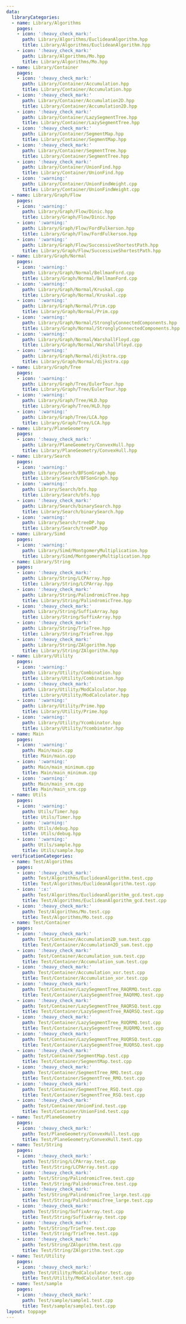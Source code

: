 ```yaml
---
data:
  libraryCategories:
  - name: Library/Algorithms
    pages:
    - icon: ':heavy_check_mark:'
      path: Library/Algorithms/EuclideanAlgorithm.hpp
      title: Library/Algorithms/EuclideanAlgorithm.hpp
    - icon: ':heavy_check_mark:'
      path: Library/Algorithms/Mo.hpp
      title: Library/Algorithms/Mo.hpp
  - name: Library/Container
    pages:
    - icon: ':heavy_check_mark:'
      path: Library/Container/Accumulation.hpp
      title: Library/Container/Accumulation.hpp
    - icon: ':heavy_check_mark:'
      path: Library/Container/Accumulation2D.hpp
      title: Library/Container/Accumulation2D.hpp
    - icon: ':heavy_check_mark:'
      path: Library/Container/LazySegmentTree.hpp
      title: Library/Container/LazySegmentTree.hpp
    - icon: ':heavy_check_mark:'
      path: Library/Container/SegmentMap.hpp
      title: Library/Container/SegmentMap.hpp
    - icon: ':heavy_check_mark:'
      path: Library/Container/SegmentTree.hpp
      title: Library/Container/SegmentTree.hpp
    - icon: ':heavy_check_mark:'
      path: Library/Container/UnionFind.hpp
      title: Library/Container/UnionFind.hpp
    - icon: ':warning:'
      path: Library/Container/UnionFindWeight.cpp
      title: Library/Container/UnionFindWeight.cpp
  - name: Library/Graph/Flow
    pages:
    - icon: ':warning:'
      path: Library/Graph/Flow/Dinic.hpp
      title: Library/Graph/Flow/Dinic.hpp
    - icon: ':warning:'
      path: Library/Graph/Flow/FordFulkerson.hpp
      title: Library/Graph/Flow/FordFulkerson.hpp
    - icon: ':warning:'
      path: Library/Graph/Flow/SuccessiveShortestPath.hpp
      title: Library/Graph/Flow/SuccessiveShortestPath.hpp
  - name: Library/Graph/Normal
    pages:
    - icon: ':warning:'
      path: Library/Graph/Normal/BellmanFord.cpp
      title: Library/Graph/Normal/BellmanFord.cpp
    - icon: ':warning:'
      path: Library/Graph/Normal/Kruskal.cpp
      title: Library/Graph/Normal/Kruskal.cpp
    - icon: ':warning:'
      path: Library/Graph/Normal/Prim.cpp
      title: Library/Graph/Normal/Prim.cpp
    - icon: ':warning:'
      path: Library/Graph/Normal/StronglyConnectedComponents.hpp
      title: Library/Graph/Normal/StronglyConnectedComponents.hpp
    - icon: ':warning:'
      path: Library/Graph/Normal/WarshallFloyd.cpp
      title: Library/Graph/Normal/WarshallFloyd.cpp
    - icon: ':warning:'
      path: Library/Graph/Normal/dijkstra.cpp
      title: Library/Graph/Normal/dijkstra.cpp
  - name: Library/Graph/Tree
    pages:
    - icon: ':warning:'
      path: Library/Graph/Tree/EulerTour.hpp
      title: Library/Graph/Tree/EulerTour.hpp
    - icon: ':warning:'
      path: Library/Graph/Tree/HLD.hpp
      title: Library/Graph/Tree/HLD.hpp
    - icon: ':warning:'
      path: Library/Graph/Tree/LCA.hpp
      title: Library/Graph/Tree/LCA.hpp
  - name: Library/PlaneGeometry
    pages:
    - icon: ':heavy_check_mark:'
      path: Library/PlaneGeometry/ConvexHull.hpp
      title: Library/PlaneGeometry/ConvexHull.hpp
  - name: Library/Search
    pages:
    - icon: ':warning:'
      path: Library/Search/BFSonGraph.hpp
      title: Library/Search/BFSonGraph.hpp
    - icon: ':warning:'
      path: Library/Search/bfs.hpp
      title: Library/Search/bfs.hpp
    - icon: ':heavy_check_mark:'
      path: Library/Search/binarySearch.hpp
      title: Library/Search/binarySearch.hpp
    - icon: ':warning:'
      path: Library/Search/treeDP.hpp
      title: Library/Search/treeDP.hpp
  - name: Library/Simd
    pages:
    - icon: ':warning:'
      path: Library/Simd/MontgomeryMultiplication.hpp
      title: Library/Simd/MontgomeryMultiplication.hpp
  - name: Library/String
    pages:
    - icon: ':heavy_check_mark:'
      path: Library/String/LCPArray.hpp
      title: Library/String/LCPArray.hpp
    - icon: ':heavy_check_mark:'
      path: Library/String/PalindromicTree.hpp
      title: Library/String/PalindromicTree.hpp
    - icon: ':heavy_check_mark:'
      path: Library/String/SuffixArray.hpp
      title: Library/String/SuffixArray.hpp
    - icon: ':heavy_check_mark:'
      path: Library/String/TrieTree.hpp
      title: Library/String/TrieTree.hpp
    - icon: ':heavy_check_mark:'
      path: Library/String/ZAlgorithm.hpp
      title: Library/String/ZAlgorithm.hpp
  - name: Library/Utility
    pages:
    - icon: ':warning:'
      path: Library/Utility/Combination.hpp
      title: Library/Utility/Combination.hpp
    - icon: ':heavy_check_mark:'
      path: Library/Utility/ModCalculator.hpp
      title: Library/Utility/ModCalculator.hpp
    - icon: ':warning:'
      path: Library/Utility/Prime.hpp
      title: Library/Utility/Prime.hpp
    - icon: ':warning:'
      path: Library/Utility/Ycombinator.hpp
      title: Library/Utility/Ycombinator.hpp
  - name: Main
    pages:
    - icon: ':warning:'
      path: Main/main.cpp
      title: Main/main.cpp
    - icon: ':warning:'
      path: Main/main_minimum.cpp
      title: Main/main_minimum.cpp
    - icon: ':warning:'
      path: Main/main_srm.cpp
      title: Main/main_srm.cpp
  - name: Utils
    pages:
    - icon: ':warning:'
      path: Utils/Timer.hpp
      title: Utils/Timer.hpp
    - icon: ':warning:'
      path: Utils/debug.hpp
      title: Utils/debug.hpp
    - icon: ':warning:'
      path: Utils/sample.hpp
      title: Utils/sample.hpp
  verificationCategories:
  - name: Test/Algorithms
    pages:
    - icon: ':heavy_check_mark:'
      path: Test/Algorithms/EuclideanAlgorithm.test.cpp
      title: Test/Algorithms/EuclideanAlgorithm.test.cpp
    - icon: ':x:'
      path: Test/Algorithms/EuclideanAlgorithm_gcd.test.cpp
      title: Test/Algorithms/EuclideanAlgorithm_gcd.test.cpp
    - icon: ':heavy_check_mark:'
      path: Test/Algorithms/Mo.test.cpp
      title: Test/Algorithms/Mo.test.cpp
  - name: Test/Container
    pages:
    - icon: ':heavy_check_mark:'
      path: Test/Container/Accumulation2D_sum.test.cpp
      title: Test/Container/Accumulation2D_sum.test.cpp
    - icon: ':heavy_check_mark:'
      path: Test/Container/Accumulation_sum.test.cpp
      title: Test/Container/Accumulation_sum.test.cpp
    - icon: ':heavy_check_mark:'
      path: Test/Container/Accumulation_xor.test.cpp
      title: Test/Container/Accumulation_xor.test.cpp
    - icon: ':heavy_check_mark:'
      path: Test/Container/LazySegmentTree_RAQRMQ.test.cpp
      title: Test/Container/LazySegmentTree_RAQRMQ.test.cpp
    - icon: ':heavy_check_mark:'
      path: Test/Container/LazySegmentTree_RAQRSQ.test.cpp
      title: Test/Container/LazySegmentTree_RAQRSQ.test.cpp
    - icon: ':heavy_check_mark:'
      path: Test/Container/LazySegmentTree_RUQRMQ.test.cpp
      title: Test/Container/LazySegmentTree_RUQRMQ.test.cpp
    - icon: ':heavy_check_mark:'
      path: Test/Container/LazySegmentTree_RUQRSQ.test.cpp
      title: Test/Container/LazySegmentTree_RUQRSQ.test.cpp
    - icon: ':heavy_check_mark:'
      path: Test/Container/SegmentMap.test.cpp
      title: Test/Container/SegmentMap.test.cpp
    - icon: ':heavy_check_mark:'
      path: Test/Container/SegmentTree_RMQ.test.cpp
      title: Test/Container/SegmentTree_RMQ.test.cpp
    - icon: ':heavy_check_mark:'
      path: Test/Container/SegmentTree_RSQ.test.cpp
      title: Test/Container/SegmentTree_RSQ.test.cpp
    - icon: ':heavy_check_mark:'
      path: Test/Container/UnionFind.test.cpp
      title: Test/Container/UnionFind.test.cpp
  - name: Test/PlaneGeometry
    pages:
    - icon: ':heavy_check_mark:'
      path: Test/PlaneGeometry/ConvexHull.test.cpp
      title: Test/PlaneGeometry/ConvexHull.test.cpp
  - name: Test/String
    pages:
    - icon: ':heavy_check_mark:'
      path: Test/String/LCPArray.test.cpp
      title: Test/String/LCPArray.test.cpp
    - icon: ':heavy_check_mark:'
      path: Test/String/PalindromicTree.test.cpp
      title: Test/String/PalindromicTree.test.cpp
    - icon: ':heavy_check_mark:'
      path: Test/String/PalindromicTree_large.test.cpp
      title: Test/String/PalindromicTree_large.test.cpp
    - icon: ':heavy_check_mark:'
      path: Test/String/SuffixArray.test.cpp
      title: Test/String/SuffixArray.test.cpp
    - icon: ':heavy_check_mark:'
      path: Test/String/TrieTree.test.cpp
      title: Test/String/TrieTree.test.cpp
    - icon: ':heavy_check_mark:'
      path: Test/String/ZAlgorithm.test.cpp
      title: Test/String/ZAlgorithm.test.cpp
  - name: Test/Utility
    pages:
    - icon: ':heavy_check_mark:'
      path: Test/Utility/ModCalculator.test.cpp
      title: Test/Utility/ModCalculator.test.cpp
  - name: Test/sample
    pages:
    - icon: ':heavy_check_mark:'
      path: Test/sample/sample1.test.cpp
      title: Test/sample/sample1.test.cpp
layout: toppage
---
```

